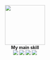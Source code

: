 <div align=center>
  <div>
    <img width=128px src=https://user-images.githubusercontent.com/81838716/147409345-91ff7670-a014-4805-aad9-57126d2db6f9.png />
  </div>
  <strong>My main skill</strong>

  <div>
    <img src="https://img.shields.io/badge/Android-white?style=?style=flat&logo=android&logoColor=#3DDC84"/>
    <img src="https://img.shields.io/badge/Kotlin-white?style=?style=flat&logo=kotlin&logoColor=#7F52FF"/>
    <img src="https://img.shields.io/badge/Java-orange?style=?style=flat&logo=java&logoColor=#007396"/>
    <img src="https://img.shields.io/badge/Swift-white?style=?style=flat&logo=swift&logoColor=#F05138"/>
  </div>
</div>
